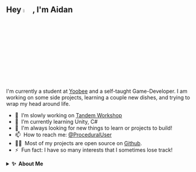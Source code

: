 <h2>Hey <img src="https://media.giphy.com/media/hvRJCLFzcasrR4ia7z/giphy.gif" width="5%">, I'm Aidan</h2>
I'm currently a student at <a href="https://yoobee.ac.nz" target="_blank">Yoobee</a> and a self-taught Game-Developer. I am working on some side projects, learning a couple new dishes, and trying to wrap my head around life.  


- 🔭 &nbsp;I’m slowly working on [Tandem Workshop](https://github.com/BugsAreFeatures/tandem-workshop)
- 🌱 &nbsp;I’m currently learning Unity, C#
- 💬 &nbsp;I'm always looking for new things to learn or projects to build!
- 📫 &nbsp;How to reach me: [@ProceduralUser](https://twitter.com/ProceduralUser)
- 👨‍💻 &nbsp;Most of my projects are open source on [Github](https://github.com/BugsAreFeatures?tab=repositories).
- ⚡ &nbsp;Fun fact: I have so many interests that I sometimes lose track!

<details>
  <summary><b>✨&nbsp;&nbsp;About&nbsp;Me</b></summary>
  <br/>

I am a Self-Taught Game-Developer with 2+ years of experience in developing C# Applications and Games using the Unity Engine.

### My Favourites
Most of my projects are released on GitHub:
- [Tandem Workshop](https://github.com/BugsAreFeatures/tandem-workshop) - This project is a fun little tool-game thing, you can create bikes with lots of wheels, seats, colours or just make the weirdest funniest looking bike that you can, there is no objective but you can save an orbiting gif of your bike to share with friends.
- [Graphing Paper](https://github.com/BugsAreFeatures/graphing-paper) - A minimal drawing app with some questionable functionality, alot of the tools have extra unique functions aside from the base tool, such as easily replace or ignore colours with the brush, erase and fill tools, creating barcode like patterns with the select tools & alot more, I've just added in features that I think could be useful to people with alot more skill than me.
- [Soda Rocket](https://github.com/BugsAreFeatures/soda-rocket) A simple Game/App launcher to Organize your Games, Apps, Tools both on your device or the internet.
- [Acerage](https://github.com/BugsAreFeatures/acerage) - A VR-camping experience, users can forage & farm for crops, hunt for food, build camp-fire huts and traps.

[⏩ &nbsp; and many more](https://github.com/BugsAreFeatures?tab=repositories)

In my downtime I enjoy learning new skills, listening to music and trying to organize all my side-projects, I enjoy making small projects based on things I am interested in at the moment, whether that be Rock-Climbing, Farming, Drawing or even Mechanics & Features such as Inverse-Kinematics or Scaleable-Inventory-Systems. Most of my projects end up on Github but I often use 3rd-party visual assets as I am no artist, replacing these assets once the project is completed can take some time though.

I started my journey late 2019 to early 2020 after playing [Hollow Knight](https://www.hollowknight.com), I had heard of Unity and thought it would be nice to be able to create my own games one day but always thought that Indie games had to be small and poorly-produced, but after learning about how Hollow Knight came to be I wanted nothing more to make my mark on the gaming world, I ofcourse didn't get very far into making my dream-game before realising this was way too much for me, but after alot of trial and error I've started to build up my skills and ability to scope and complete projects.
</details> 
